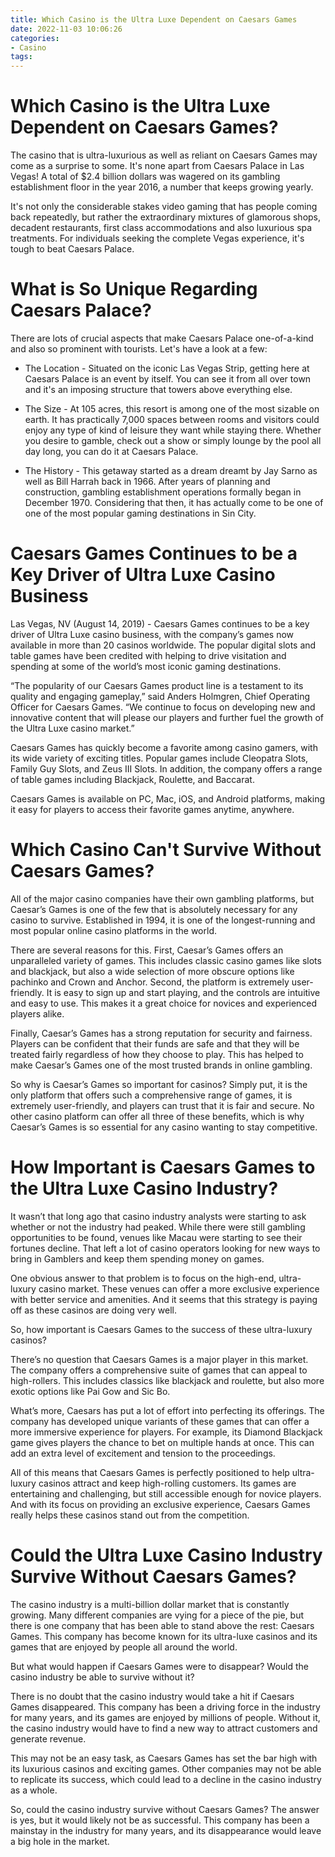 ```yaml
---
title: Which Casino is the Ultra Luxe Dependent on Caesars Games
date: 2022-11-03 10:06:26
categories:
- Casino
tags:
---
```



#  Which Casino is the Ultra Luxe Dependent on Caesars Games?

The casino that is ultra-luxurious as well as reliant on Caesars Games may come as a surprise to some. It's none apart from Caesars Palace in Las Vegas! A total of $2.4 billion dollars was wagered on its gambling establishment floor in the year 2016, a number that keeps growing yearly.

It's not only the considerable stakes video gaming that has people coming back repeatedly, but rather the extraordinary mixtures of glamorous shops, decadent restaurants, first class accommodations and also luxurious spa treatments. For individuals seeking the complete Vegas experience, it's tough to beat Caesars Palace.

# What is So Unique Regarding Caesars Palace?

There are lots of crucial aspects that make Caesars Palace one-of-a-kind and also so prominent with tourists. Let's have a look at a few:

* The Location - Situated on the iconic Las Vegas Strip, getting here at Caesars Palace is an event by itself. You can see it from all over town and it's an imposing structure that towers above everything else.

* The Size - At 105 acres, this resort is among one of the most sizable on earth. It has practically 7,000 spaces between rooms and visitors could enjoy any type of kind of leisure they want while staying there. Whether you desire to gamble, check out a show or simply lounge by the pool all day long, you can do it at Caesars Palace.

* The History - This getaway started as a dream dreamt by Jay Sarno as well as Bill Harrah back in 1966. After years of planning and construction, gambling establishment operations formally began in December 1970. Considering that then, it has actually come to be one of one of the most popular gaming destinations in Sin City.

#  Caesars Games Continues to be a Key Driver of Ultra Luxe Casino Business

Las Vegas, NV (August 14, 2019) - Caesars Games continues to be a key driver of Ultra Luxe casino business, with the company’s games now available in more than 20 casinos worldwide. The popular digital slots and table games have been credited with helping to drive visitation and spending at some of the world’s most iconic gaming destinations.

“The popularity of our Caesars Games product line is a testament to its quality and engaging gameplay,” said Anders Holmgren, Chief Operating Officer for Caesars Games. “We continue to focus on developing new and innovative content that will please our players and further fuel the growth of the Ultra Luxe casino market.”

Caesars Games has quickly become a favorite among casino gamers, with its wide variety of exciting titles. Popular games include Cleopatra Slots, Family Guy Slots, and Zeus III Slots. In addition, the company offers a range of table games including Blackjack, Roulette, and Baccarat.

Caesars Games is available on PC, Mac, iOS, and Android platforms, making it easy for players to access their favorite games anytime, anywhere.

#  Which Casino Can't Survive Without Caesars Games?

All of the major casino companies have their own gambling platforms, but Caesar’s Games is one of the few that is absolutely necessary for any casino to survive. Established in 1994, it is one of the longest-running and most popular online casino platforms in the world.

There are several reasons for this. First, Caesar’s Games offers an unparalleled variety of games. This includes classic casino games like slots and blackjack, but also a wide selection of more obscure options like pachinko and Crown and Anchor. Second, the platform is extremely user-friendly. It is easy to sign up and start playing, and the controls are intuitive and easy to use. This makes it a great choice for novices and experienced players alike.

Finally, Caesar’s Games has a strong reputation for security and fairness. Players can be confident that their funds are safe and that they will be treated fairly regardless of how they choose to play. This has helped to make Caesar’s Games one of the most trusted brands in online gambling.

So why is Caesar’s Games so important for casinos? Simply put, it is the only platform that offers such a comprehensive range of games, it is extremely user-friendly, and players can trust that it is fair and secure. No other casino platform can offer all three of these benefits, which is why Caesar’s Games is so essential for any casino wanting to stay competitive.

#  How Important is Caesars Games to the Ultra Luxe Casino Industry?

It wasn’t that long ago that casino industry analysts were starting to ask whether or not the industry had peaked. While there were still gambling opportunities to be found, venues like Macau were starting to see their fortunes decline. That left a lot of casino operators looking for new ways to bring in Gamblers and keep them spending money on games.

One obvious answer to that problem is to focus on the high-end, ultra-luxury casino market. These venues can offer a more exclusive experience with better service and amenities. And it seems that this strategy is paying off as these casinos are doing very well.

So, how important is Caesars Games to the success of these ultra-luxury casinos?

There’s no question that Caesars Games is a major player in this market. The company offers a comprehensive suite of games that can appeal to high-rollers. This includes classics like blackjack and roulette, but also more exotic options like Pai Gow and Sic Bo.

What’s more, Caesars has put a lot of effort into perfecting its offerings. The company has developed unique variants of these games that can offer a more immersive experience for players. For example, its Diamond Blackjack game gives players the chance to bet on multiple hands at once. This can add an extra level of excitement and tension to the proceedings.

All of this means that Caesars Games is perfectly positioned to help ultra-luxury casinos attract and keep high-rolling customers. Its games are entertaining and challenging, but still accessible enough for novice players. And with its focus on providing an exclusive experience, Caesars Games really helps these casinos stand out from the competition.

#  Could the Ultra Luxe Casino Industry Survive Without Caesars Games?

The casino industry is a multi-billion dollar market that is constantly growing. Many different companies are vying for a piece of the pie, but there is one company that has been able to stand above the rest: Caesars Games. This company has become known for its ultra-luxe casinos and its games that are enjoyed by people all around the world.

But what would happen if Caesars Games were to disappear? Would the casino industry be able to survive without it?

There is no doubt that the casino industry would take a hit if Caesars Games disappeared. This company has been a driving force in the industry for many years, and its games are enjoyed by millions of people. Without it, the casino industry would have to find a new way to attract customers and generate revenue.

This may not be an easy task, as Caesars Games has set the bar high with its luxurious casinos and exciting games. Other companies may not be able to replicate its success, which could lead to a decline in the casino industry as a whole.

So, could the casino industry survive without Caesars Games? The answer is yes, but it would likely not be as successful. This company has been a mainstay in the industry for many years, and its disappearance would leave a big hole in the market.